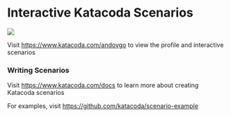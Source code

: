 # Interactive Katacoda Scenarios

[![](http://shields.katacoda.com/katacoda/andovgo/count.svg)](https://www.katacoda.com/andovgo "Get your profile on Katacoda.com")

Visit https://www.katacoda.com/andovgo to view the profile and interactive scenarios

### Writing Scenarios
Visit https://www.katacoda.com/docs to learn more about creating Katacoda scenarios

For examples, visit https://github.com/katacoda/scenario-example

